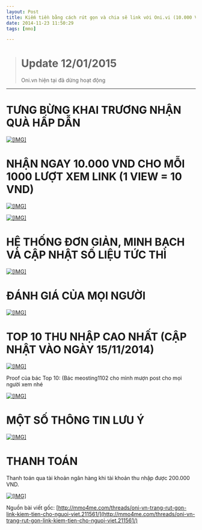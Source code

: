 ```yaml
---
layout: Post
title: Kiếm tiền bằng cách rút gọn và chia sẽ link với Oni.vi (10.000 VND/ 1000 view)
date: 2014-11-23 11:50:29
tags: [mmo]

---
```


> # Update 12/01/2015
>
> Oni.vn hiện tại đã dừng hoạt động

---

# TƯNG BỪNG KHAI TRƯƠNG NHẬN QUÀ HẤP DẪN

[![[​IMG]](https://2.bp.blogspot.com/-x01RRbPZ7fc/VGhOAlxYllI/AAAAAAAABjc/Zfo41WWSo08/s1600/oni.vn-1.png)](http://www.oni.vn?4890)

# NHẬN NGAY 10.000 VND CHO MỖI 1000 LƯỢT XEM LINK (1 VIEW = 10 VND)

[![[​IMG]](https://3.bp.blogspot.com/-LaSd9F6LsB0/VGhOAjiq-KI/AAAAAAAABjg/EkuyPK6T1-Y/s1600/oni.vn-2.png)](http://www.oni.vn?4890)

[![[​IMG]](https://4.bp.blogspot.com/-NP-1VV0fv9w/VGhOASO2e3I/AAAAAAAABjY/cgAY9W8pdk4/s1600/oni.vn-3.png)](http://www.oni.vn?4890)  

# HỆ THỐNG ĐƠN GIẢN, MINH BẠCH VÀ CẬP NHẬT SỐ LIỆU TỨC THÌ

[![[​IMG]](https://3.bp.blogspot.com/-1JWMSoPFd48/VGhOBs8qR8I/AAAAAAAABj8/QdjceJnd368/s1600/oni.vn-5.png)](http://www.oni.vn?4890)  

# ĐÁNH GIÁ CỦA MỌI NGƯỜI

[![[​IMG]](https://1.bp.blogspot.com/-0t5rJkqe4p4/VGhOBI3gAtI/AAAAAAAABjo/fYDzu6ZCfuY/s1600/oni.vn-4.png)](http://www.oni.vn?4890)  

# TOP 10 THU NHẬP CAO NHẤT (CẬP NHẬT VÀO NGÀY 15/11/2014)

[![[​IMG]](https://4.bp.blogspot.com/-wJnqoSlc4Zw/VGhS58QFknI/AAAAAAAABkY/J7UUxuGbNTI/s1600/oni.vn-8.png)](http://www.oni.vn?4890)  

Proof của bác Top 10: (Bác meosting1102 cho mình mượn post cho mọi người xem nhé

[![[​IMG]](http://mmo4me.com/attachments/oke_g%C6%A1-jpg.41504/)](http://www.oni.vn?4890)​

# MỘT SỐ THÔNG TIN LƯU Ý

[![[​IMG]](https://2.bp.blogspot.com/-u2duX2ahPG0/VGhOBrRCnZI/AAAAAAAABjw/ifiXbPFKU74/s1600/oni.vn-6.png)](http://www.oni.vn?4890)  

# THANH TOÁN

Thanh toán qua tài khoản ngân hàng khi tài khoản thu nhập được 200.000 VND.

[![[​IMG]](https://1.bp.blogspot.com/-zgYyld5qMVU/VGhOCCG23bI/AAAAAAAABj4/pqK0bsXIWu8/s1600/oni.vn-7.png)](http://www.oni.vn?4890)  

Nguồn bài viết gốc: [http://mmo4me.com/threads/oni-vn-trang-rut-gon-link-kiem-tien-cho-nguoi-viet.211561/](http://mmo4me.com/threads/oni-vn-trang-rut-gon-link-kiem-tien-cho-nguoi-viet.211561/)
